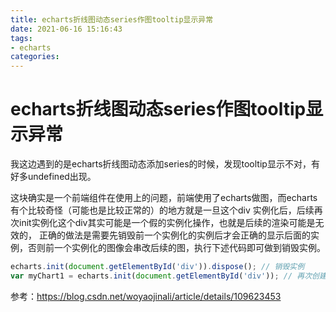```yaml
---
title: echarts折线图动态series作图tooltip显示异常
date: 2021-06-16 15:16:43
tags:
- echarts
categories:
---
```


# echarts折线图动态series作图tooltip显示异常

我这边遇到的是echarts折线图动态添加series的时候，发现tooltip显示不对，有好多undefined出现。

这块确实是一个前端组件在使用上的问题，前端使用了echarts做图，而echarts有个比较奇怪（可能也是比较正常的）的地方就是一旦这个div 实例化后，后续再次init实例化这个div其实可能是一个假的实例化操作，也就是后续的渲染可能是无效的， 正确的做法是需要先销毁前一个实例化的实例后才会正确的显示后面的实例，否则前一个实例化的图像会串改后续的图，执行下述代码即可做到销毁实例。

```javascript
echarts.init(document.getElementById('div')).dispose(); // 销毁实例
var myChart1 = echarts.init(document.getElementById('div')); // 再次创建实例
```

参考：https://blog.csdn.net/woyaojinali/article/details/109623453
